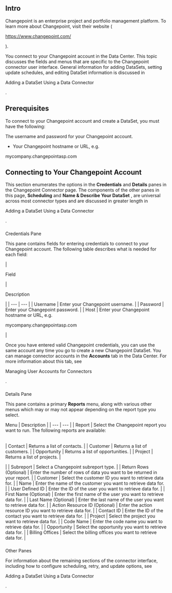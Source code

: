 

Intro
-------

Changepoint is an enterprise project and portfolio management platform. To learn more about Changepoint, visit their website (

https://www.changepoint.com/

).


 You connect to your Changepoint account in the Data Center. This topic discusses the fields and menus that are specific to the Changepoint connector user interface. General information for adding DataSets, setting update schedules, and editing DataSet information is discussed in

Adding a DataSet Using a Data Connector

.


 Prerequisites
---------------

To connect to your Changepoint account and create a DataSet, you must have the following:

 The username and password for your Changepoint account.
* Your Changepoint hostname or URL, e.g.


 mycompany.changepointasp.com

Connecting to Your Changepoint Account
----------------------------------------


 This section enumerates the options in the
 **Credentials**
 and
 **Details**
 panes in the Changepoint Connector page. The components of the other panes in this page,
 **Scheduling**
 and
 **Name & Describe Your DataSet**
 , are universal across most connector types and are discussed in greater length in

Adding a DataSet Using a Data Connector

.


###

Credentials Pane


 This pane contains fields for entering credentials to connect to your Changepoint account. The following table describes what is needed for each field:


|

Field

|

Description

|
| --- | --- |
|
 Username
  |
 Enter your Changepoint username.
  |
|
 Password
  |
 Enter your Changepoint password.
  |
|
 Host
  |
 Enter your Changepoint hostname or URL, e.g.


 mycompany.changepointasp.com


 |


 Once you have entered valid Changepoint credentials, you can use the same account any time you go to create a new Changepoint DataSet. You can manage connector accounts in the
 **Accounts**
 tab in the Data Center. For more information about this tab, see

Managing User Accounts for Connectors

.


###
 Details Pane

This pane contains a primary
 **Reports**
 menu, along with various other menus which may or may not appear depending on the report type you select.


 Menu
  |
 Description
  |
| --- | --- |
|
 Report
  |
 Select the Changepoint report you want to run. The following reports are available:


|  |  |
| --- | --- |
|
 Contact
  |
 Returns a list of contacts.
  |
|
 Customer
  |
 Returns a list of customers.
  |
|
 Opportunity
  |
 Returns a list of opportunities.
  |
|
 Project
  |
 Returns a list of projects.
  |

|
|
 Subreport
  |
 Select a Changepoint subreport type.
  |
|
 Return Rows (Optional)
  |
 Enter the number of rows of data you want to be returned in your report.
  |
|
 Customer
  |
 Select the customer ID you want to retrieve data for.
  |
|
 Name
  |
 Enter the name of the customer you want to retrieve data for.
  |
|
 User Defined ID
  |
 Enter the ID of the user you want to retrieve data for.
  |
|
 First Name (Optional)
  |
 Enter the first name of the user you want to retrieve data for.
  |
|
 Last Name (Optional)
  |
 Enter the last name of the user you want to retrieve data for.
  |
|
 Action Resource ID (Optional)
  |
 Enter the action resource ID you want to retrieve data for.
  |
|
 Contact ID
  |
 Enter the ID of the contact you want to retrieve data for.
  |
|
 Project
  |
 Select the project you want to retrieve data for.
  |
|
 Code Name
  |
 Enter the code name you want to retrieve data for.
  |
|
 Opportunity
  |
 Select the opportunity you want to retrieve data for.
  |
|
 Billing Offices
  |
 Select the billing offices you want to retrieve data for.
  |


###
 Other Panes

For information about the remaining sections of the connector interface, including how to configure scheduling, retry, and update options, see

Adding a DataSet Using a Data Connector

.

